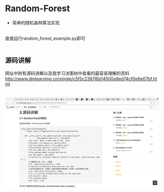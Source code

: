 # Random-Forest
*  简单的随机森林算法实现
<br>
直接运行random_forest_example.py即可<br>
<br>



源码讲解
------
网址中附有源码讲解以及我学习决策树中查看的最容易理解的资料
http://www.dmlearning.cn/single/c5f5c23878b04500a9ed74cf0e6e07bf.html<br>
<br>
<br>
![image](https://github.com/RRdmlearning/DecisionTree/blob/master/code.png)
